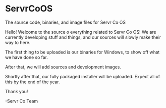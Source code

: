 # ServrCoOS
The source code, binaries, and image files for Servr Co OS

Hello! Welcome to the source o everything related to Servr Co OS! We are currently developing stuff and things, and our sources will slowly make their way to here.

The first thing to be uploaded is our binaries for Windows, to show off what we have done so far.

After that, we will add sources and development images.

Shortly after that, our fully packaged installer will be uploaded. Expect all of this by the end of the year.

Thank you!

-Servr Co Team
